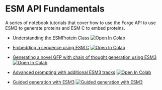 # ESM API Fundamentals

A series of notebook tutorials that cover how to use the Forge API to use ESM3 to generate proteins and ESM C to embed proteins.

* [Understanding the ESMProtein Class](https://github.com/evolutionaryscale/esm/blob/main/cookbook/tutorials/1_esmprotein.ipynb) [![Open In Colab](https://colab.research.google.com/assets/colab-badge.svg)](https://colab.research.google.com/github/evolutionaryscale/esm/blob/main/cookbook/tutorials/1_esmprotein.ipynb)

* [Embedding a sequence using ESM C](https://github.com/evolutionaryscale/esm/blob/main/cookbook/tutorials/2_embed.ipynb)  [![Open In Colab](https://colab.research.google.com/assets/colab-badge.svg)](https://colab.research.google.com/github/evolutionaryscale/esm/blob/main/cookbook/tutorials/2_embed.ipynb)

* [Generating a novel GFP with chain of thought generation using ESM3](https://github.com/evolutionaryscale/esm/blob/main/cookbook/tutorials/3_gfp_design.ipynb)  [![Open In Colab](https://colab.research.google.com/assets/colab-badge.svg)](https://colab.research.google.com/github/evolutionaryscale/esm/blob/main/cookbook/tutorials/3_gfp_design.ipynb)

* [Advanced prompting with additional ESM3 tracks](https://github.com/evolutionaryscale/esm/blob/main/cookbook/tutorials/4_forge_generate.ipynb) [![Open In Colab](https://colab.research.google.com/assets/colab-badge.svg)](https://colab.research.google.com/github/evolutionaryscale/esm/blob/main/cookbook/tutorials/4_forge_generate.ipynb)

* [Guided generation with ESM3](https://github.com/evolutionaryscale/esm/blob/main/cookbook/tutorials/5_guided_generation.ipynb)  [![Guided generation with ESM3](https://colab.research.google.com/assets/colab-badge.svg)](https://colab.research.google.com/github/evolutionaryscale/esm/blob/main/cookbook/tutorials/5_guided_generation.ipynb)
